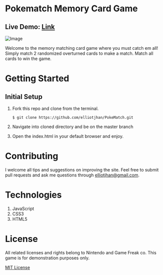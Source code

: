# Pokematch Memory Card Game
## Live Demo: [Link](https://pokematch.elliotjhan.com)

![Image](pokematch.gif)

Welcome to the memory matching card game where you must catch em all! 
Simply match 2 randomized overturned cards to make a match.
Match all cards to win the game. 

# Getting Started

## Initial Setup

1. Fork this repo and clone from the terminal. 

       $ git clone https://github.com/elliotjhan/PokeMatch.git

2. Navigate into cloned directory and be on the master branch

3. Open the index.html in your default browser and enjoy. 

# Contributing

I welcome all tips and suggestions on improving the site. 
Feel free to submit pull requests and ask me questions through elliotjhan@gmail.com.

# Technologies

1. JavaScript
2. CSS3
3. HTML5

# License

All related licenses and rights belong to Nintendo and Game Freak co. 
This game is for demonstration purposes only. 

[MIT License](https://opensource.org/licenses/mit-license.php)
